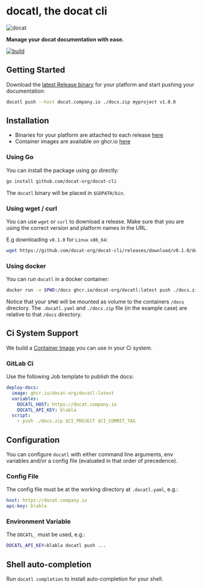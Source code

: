 # docatl, the docat cli

![docat](https://github.com/randombenj/docat/raw/master/doc/assets/docat-teaser.png)

**Manage your docat documentation with ease.**

[![build](https://github.com/docat-org/docat-cli/workflows/Ci/badge.svg)](https://github.com/docat-org/docat-cli/actions)

## Getting Started

Download the [latest Release binary](https://github.com/docat-org/docat-cli/releases/latest) for your platform
and start pushing your documentation:

```sh
docatl push --host docat.company.io ./docs.zip myproject v1.0.0
```

## Installation

* Binaries for your platform are attached to each release [here](https://github.com/docat-org/docat-cli/releases)
* Container images are available on ghcr.io [here](https://github.com/docat-org/docat-cli/pkgs/container/docatl)

### Using Go

You can install the package using go directly:

```sh
go install github.com/docat-org/docat-cli
```

The `docatl` binary will be placed in `$GOPATH/bin`.

### Using wget / curl

You can use `wget` or `curl` to download a release.
Make sure that you are using the correct version and platform names in the URL.

E.g downloading `v0.1.0` for `Linux` `x86_64`:
```sh
wget https://github.com/docat-org/docat-cli/releases/download/v0.1.0/docatl_0.1.0_Linux_x86_64 -O ~/bin/docatl
```

### Using docker

You can run `docatl` in a docker container:

```sh
docker run -v $PWD:/docs ghcr.io/docat-org/docatl:latest push ./docs.zip myproject v1.0.0
```

Notice that your `$PWD` will be mounted as volume to the containers `/docs` directory.
The `.docatl.yaml` and `./docs.zip` file (in the example case) are relative to that `/docs` directory.

## Ci System Support

We build a [Container Image](https://github.com/docat-org/docat-cli/pkgs/container/docatl) you can use
in your Ci system.

### GitLab Ci

Use the following Job template to publish the docs:

```yaml
deploy-docs:
  image: ghcr.io/docat-org/docatl:latest
  variables:
    DOCATL_HOST: https://docat.company.io
    DOCATL_API_KEY: blabla
  script:
    - push ./docs.zip $CI_PROJECT $CI_COMMIT_TAG
```

## Configuration

You can configure `docatl` with either command line arguments, env variables and/or a config file (evaluated in that order of precedence).

### Config File

The config file must be at the working directory at `.docatl.yaml`, e.g.:

```yaml
host: https://docat.company.io
api-key: blabla
```

### Environment Variable

The `DOCATL_` must be used, e.g.:

```sh
DOCATL_API_KEY=blabla docatl push ...
```

## Shell auto-completion

Run `docatl completion` to install auto-completion for your shell.